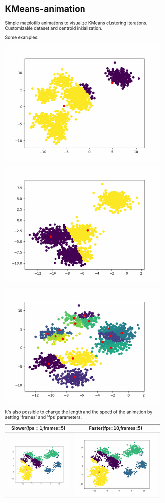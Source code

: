 # KMeans-animation

Simple matplotlib animations to visualize KMeans clustering iterations. Customizable dataset and centroid initialization.

Some examples:

![](examples/example.gif)

![](examples/example1.gif)

![](examples/example2.gif)

It's also possible to change the length and the speed of the animation by setting 'frames' and 'fps' parameters.


Slower(fps = 1,frames=5)                     |  Faster(fps=10,frames=5)
:-------------------------:|:-------------------------:
![](examples/example-slower.gif) |  ![](examples/example-faster.gif)


